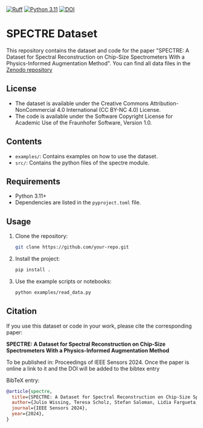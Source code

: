 [![Ruff](https://img.shields.io/endpoint?url=https://raw.githubusercontent.com/astral-sh/ruff/main/assets/badge/v2.json)](https://github.com/astral-sh/ruff) [![Python 3.11](https://img.shields.io/badge/python-3.11-blue.svg)](https://www.python.org/downloads/release/python-311/) [![DOI](https://zenodo.org/badge/DOI/10.5281/zenodo.13941490.svg)](https://doi.org/10.5281/zenodo.13941490)


# SPECTRE Dataset

This repository contains the dataset and code for the paper "SPECTRE: A Dataset for Spectral Reconstruction on Chip-Size Spectrometers With a Physics-Informed Augmentation Method".
You can find all data files in the [Zenodo repository](https://zenodo.org/records/13941490)


## License
- The dataset is available under the Creative Commons Attribution-NonCommercial 4.0 International (CC BY-NC 4.0) License.
- The code is available under the Software Copyright License for Academic Use of the Fraunhofer Software, Version 1.0.

## Contents
- `examples/`: Contains examples on how to use the dataset.
- `src/`: Contains the python files of the spectre module.

## Requirements
- Python 3.11+
- Dependencies are listed in the `pyproject.toml` file.

## Usage
1. Clone the repository:
   ```bash
   git clone https://github.com/your-repo.git
   ```
2. Install the project:
   ```bash
   pip install .
   ```
3. Use the example scripts or notebooks:
   ```bash
   python examples/read_data.py
   ```

## Citation
If you use this dataset or code in your work, please cite the corresponding paper:

**SPECTRE: A Dataset for Spectral Reconstruction on Chip-Size Spectrometers With a Physics-Informed Augmentation Method**

To be published in: Proceedings of IEEE Sensors 2024. Once the paper is online a link to it and the DOI will be added to the bibtex entry


BibTeX entry:

```bibtex
@article{spectre,
  title={SPECTRE: A Dataset for Spectral Reconstruction on Chip-Size Spectrometers With a Physics-Informed Augmentation Method},
  author={Julio Wissing, Teresa Scholz, Stefan Saloman, Lidia Fargueta, Stephan Junger, Alessio Stefani, Wladimir Tschekalinskij, Stephan Scheele3, Ute Schmid},
  journal={IEEE Sensors 2024},
  year={2024},
}
```
